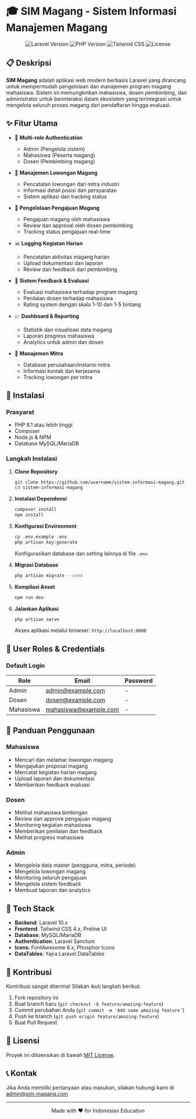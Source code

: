 # 🎓 SIM Magang - Sistem Informasi Manajemen Magang

<p align="center">
  <img src="https://img.shields.io/badge/Laravel-10-FF2D20?style=for-the-badge&logo=laravel&logoColor=white" alt="Laravel Version">
  <img src="https://img.shields.io/badge/PHP-8.1+-777BB4?style=for-the-badge&logo=php&logoColor=white" alt="PHP Version">
  <img src="https://img.shields.io/badge/TailwindCSS-4-38B2AC?style=for-the-badge&logo=tailwind-css&logoColor=white" alt="Tailwind CSS">
  <img src="https://img.shields.io/badge/License-MIT-yellow.svg?style=for-the-badge" alt="License">
</p>

## 📋 Deskripsi

**SIM Magang** adalah aplikasi web modern berbasis Laravel yang dirancang untuk mempermudah pengelolaan dan manajemen program magang mahasiswa. Sistem ini memungkinkan mahasiswa, dosen pembimbing, dan administrator untuk berinteraksi dalam ekosistem yang terintegrasi untuk mengelola seluruh proses magang dari pendaftaran hingga evaluasi.

## ✨ Fitur Utama

- 🔐 **Multi-role Authentication**
  - Admin (Pengelola sistem)
  - Mahasiswa (Peserta magang)
  - Dosen (Pembimbing magang)

- 🏢 **Manajemen Lowongan Magang**
  - Pencatatan lowongan dari mitra industri
  - Informasi detail posisi dan persyaratan
  - Sistem aplikasi dan tracking status

- 📝 **Pengelolaan Pengajuan Magang**
  - Pengajuan magang oleh mahasiswa
  - Review dan approval oleh dosen pembimbing
  - Tracking status pengajuan real-time

- 📊 **Logging Kegiatan Harian**
  - Pencatatan aktivitas magang harian
  - Upload dokumentasi dan laporan
  - Review dan feedback dari pembimbing

- 🎯 **Sistem Feedback & Evaluasi**
  - Evaluasi mahasiswa terhadap program magang
  - Penilaian dosen terhadap mahasiswa
  - Rating system dengan skala 1-10 dan 1-5 bintang

- 📈 **Dashboard & Reporting**
  - Statistik dan visualisasi data magang
  - Laporan progress mahasiswa
  - Analytics untuk admin dan dosen

- 🤝 **Manajemen Mitra**
  - Database perusahaan/instansi mitra
  - Informasi kontak dan kerjasama
  - Tracking lowongan per mitra

## 🚀 Instalasi

### Prasyarat
- PHP 8.1 atau lebih tinggi
- Composer
- Node.js & NPM
- Database MySQL/MariaDB

### Langkah Instalasi

1. **Clone Repository**
   ```bash
   git clone https://github.com/username/sistem-informasi-magang.git
   cd sistem-informasi-magang
   ```

2. **Instalasi Dependensi**
   ```bash
   composer install
   npm install
   ```

3. **Konfigurasi Environment**
   ```bash
   cp .env.example .env
   php artisan key:generate
   ```

   Konfigurasikan database dan setting lainnya di file `.env`

4. **Migrasi Database**
   ```bash
   php artisan migrate --seed
   ```

5. **Kompilasi Asset**
   ```bash
   npm run dev
   ```

6. **Jalankan Aplikasi**
   ```bash
   php artisan serve
   ```

   Akses aplikasi melalui browser: `http://localhost:8000`

## 👥 User Roles & Credentials

### Default Login

| Role | Email | Password |
|------|-------|----------|
| Admin | admin@example.com | - |
| Dosen | dosen@example.com | - |
| Mahasiswa | mahasiswa@example.com | - |

## 📝 Panduan Penggunaan

### Mahasiswa
- Mencari dan melamar lowongan magang
- Mengajukan proposal magang
- Mencatat kegiatan harian magang
- Upload laporan dan dokumentasi
- Memberikan feedback evaluasi

### Dosen
- Melihat mahasiswa bimbingan
- Review dan approve pengajuan magang
- Monitoring kegiatan mahasiswa
- Memberikan penilaian dan feedback
- Melihat progress mahasiswa

### Admin
- Mengelola data master (pengguna, mitra, periode)
- Mengelola lowongan magang
- Monitoring seluruh pengajuan
- Mengelola sistem feedback
- Membuat laporan dan analytics

## 🔧 Tech Stack

- **Backend**: Laravel 10.x
- **Frontend**: Tailwind CSS 4.x, Preline UI
- **Database**: MySQL/MariaDB
- **Authentication**: Laravel Sanctum
- **Icons**: FontAwesome 6.x, Phosphor Icons
- **DataTables**: Yajra Laravel DataTables

## 🤝 Kontribusi

Kontribusi sangat diterima! Silakan ikuti langkah berikut:

1. Fork repository ini
2. Buat branch baru (`git checkout -b feature/amazing-feature`)
3. Commit perubahan Anda (`git commit -m 'Add some amazing feature'`)
4. Push ke branch (`git push origin feature/amazing-feature`)
5. Buat Pull Request

## 📄 Lisensi

Proyek ini dilisensikan di bawah [MIT License](LICENSE).

## 📞 Kontak

Jika Anda memiliki pertanyaan atau masukan, silakan hubungi kami di [admin@sim-magang.com](mailto:admin@sim-magang.com)

---

<p align="center">
  Made with ❤️ for Indonesian Education
</p>
